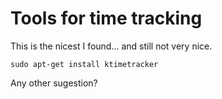
Tools for time tracking
=======================

This is the nicest I found... and still not very nice. 

    sudo apt-get install ktimetracker 

Any other sugestion?

